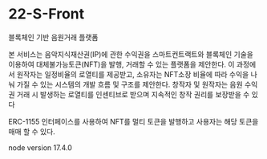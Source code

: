 # 22-S-Front
블록체인 기반 음원거래 플랫폼

본 서비스는 음악지식재산권(IP)에 관한 수익권을 스마트컨트랙트와 블록체인 기술을 이용하여 대체불가능토큰(NFT)을 발행, 거래할 수 있는 플랫폼을 제안한다. 이 과정에서 원작자는 일정비율의 로열티를 제공받고, 소유자는 NFT소장 비율에 따라 수익을 나눠 가질 수 있는 시스템의 개발 흐름 및 구조를 제안한다. 창작자 및 원작자는 음원 수익권 거래 시 발생하는 로열티를 인센티브로 받으며 지속적인 창작 권리를 보장받을 수 있다

ERC-1155 인터페이스를 사용하여 NFT를 멀티 토큰을 발행하고 사용자는 해당 토큰을 매매 할 수 있다.

node version 17.4.0
